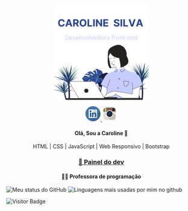 

<p align="center" > <img src="https://github.com/caabeatriz/caabeatriz/blob/master/img/inicio3.png" width="50%" > </p>
<div class="icons" align="center">
<a href="https://www.linkedin.com/in/caabeatriz/"><img class="img-linkedin"src="https://github.com/caabeatriz/caabeatriz/blob/master/img/linkedin.png" alt="Logo do linkedin">
</a>
<a href="https://www.instagram.com/kroltec/">
<img class="img-instagram"src="https://github.com/caabeatriz/caabeatriz/blob/master/img/insta-peq.png" alt="Logo instagram" >
</a>
</div>
<h4 align="center"> Olá, Sou a Caroline 👋 </h4>
<p align="center">
   HTML | CSS | JavaScript | Web Responsivo | Bootstrap 
</p>

<a href="https://www.notion.so/Front-End-aa544ead4a4a4f9f8c9f4930b7263a2d"><h3 align="center" target="_blank"> 🧠 Painel do dev </h3>  </a>
 <h4 align="center"> 👩‍🏫 Professora de programação </h4>

![Meu status do GitHub](https://github-readme-stats.vercel.app/api?username=caabeatriz&theme=great-gatsby&show_icons=true) 
![Linguagens mais usadas por mim no github](https://github-readme-stats.vercel.app/api/top-langs/?username=caabeatriz&hide=TeX&layout=compact)

![Visitor Badge](https://visitor-badge.laobi.icu/badge?page_id=caabeatriz.caabeatriz)


